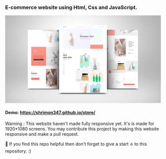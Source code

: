 ### E-commerce website using Html, Css and JavaScript.

![E-commerce website](https://github.com/codersgyan/E-commerce-website/blob/master/maxresdefault.jpg?raw=true)


#### Demo: https://shrimon347.github.io/store/

Warning : This website haven't made fully responsive yet. It's is made for 1920*1080 screens.
You may contribute this project by making this website responsive and make a pull request.

🙏 If you find this repo helpful then don't forget to give a start ❇️  to this repository. :)
